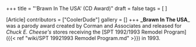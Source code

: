 +++
title = "'Brawn In The USA' (CD Award)"
draft = false
tags = [ ]

[Article]
contributors = ["CoolerDude"]
gallery = []
+++
**_Brawn In The USA**_ was a parody award created by Corman and Associates and released for _Chuck E. Cheese's_ stores receiving the [SPT 1992/1993 Remodel Program]({{< ref "wiki/SPT 19921993 Remodel Program.md" >}}) in 1993.